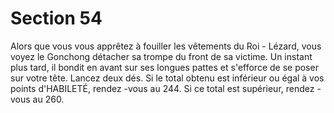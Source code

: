 # Section 54

Alors que vous vous apprêtez à fouiller les vêtements du Roi -
Lézard, vous voyez le Gonchong détacher sa trompe du front de sa
victime. Un instant plus tard, il bondit en avant sur ses longues
pattes et s'efforce de se poser sur votre tête. Lancez deux dés.  Si le
total obtenu est inférieur ou égal à vos points d'HABILETÉ,
rendez -vous au  244. Si ce total est supérieur, rendez -vous au  260.